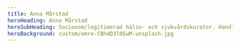```yaml
---
title: Anna Mårstad
heroHeading: Anna Mårstad
heroSubHeading: Socionom/legitimerad hälso- och sjukvårdskurator. Handledare i psykosocialt arbete. Certifierad Visualiserande psykoterapi/Symboldramaterapeut.
heroBackground: custom/emre-CBh4D3l0EwM-unsplash.jpg
---
```

